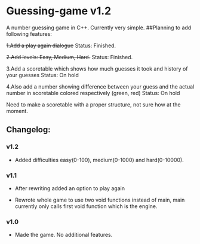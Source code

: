 # Guessing-game v1.2

  A number guessing game in C++. Currently very simple. 
##Planning to add following features:

~~1.Add a play again dialogue~~ Status: Finished.

~~2.Add levels: Easy, Medium, Hard.~~ Status: Finished.

3.Add a scoretable which shows how much guesses it took and history of your guesses Status: On hold

4.Also add a number showing difference between your guess and the actual number in scoretable colored respectively (green, red) Status: On hold

Need to make a scoretable with a proper structure, not sure how at the moment.

## Changelog:

### v1.2

* Added difficulties easy(0-100), medium(0-1000) and hard(0-10000).

### v1.1

* After rewriting added an option to play again

* Rewrote whole game to use two void functions instead of main, main currently only calls first void function which is the engine.

### v1.0

* Made the game. No additional features.
